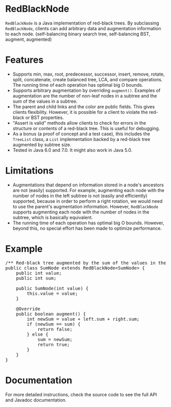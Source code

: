 # RedBlackNode
`RedBlackNode` is a Java implementation of red-black trees.  By subclassing
`RedBlackNode`, clients can add arbitrary data and augmentation information to
each node.  (self-balancing binary search tree, self-balancing BST, augment,
augmented)

# Features
* Supports min, max, root, predecessor, successor, insert, remove, rotate,
  split, concatenate, create balanced tree, LCA, and compare operations.  The
  running time of each operation has optimal big O bounds.
* Supports arbitrary augmentation by overriding `augment()`.  Examples of
  augmentation are the number of non-leaf nodes in a subtree and the sum of the
  values in a subtree.
* The parent and child links and the color are public fields.  This gives
  clients flexibility.  However, it is possible for a client to violate the
  red-black or BST properties.
* "Assert is valid" methods allow clients to check for errors in the structure
  or contents of a red-black tree.  This is useful for debugging.
* As a bonus (a proof of concept and a test case), this includes the `TreeList`
  class, a `List` implementation backed by a red-black tree augmented by subtree
  size.
* Tested in Java 6.0 and 7.0.  It might also work in Java 5.0.

# Limitations
* Augmentations that depend on information stored in a node's ancestors are not
  (easily) supported.  For example, augmenting each node with the number of
  nodes in the left subtree is not (easily and efficiently) supported, because
  in order to perform a right rotation, we would need to use the parent's
  augmentation information.  However, `RedBlackNode` supports augmenting each
  node with the number of nodes in the subtree, which is basically equivalent.
* The running time of each operation has optimal big O bounds.  However, beyond
  this, no special effort has been made to optimize performance.

# Example
<pre lang="java">
/** Red-black tree augmented by the sum of the values in the subtree. */
public class SumNode extends RedBlackNode&lt;SumNode&gt; {
    public int value;
    public int sum;

    public SumNode(int value) {
        this.value = value;
    }

    @Override
    public boolean augment() {
        int newSum = value + left.sum + right.sum;
        if (newSum == sum) {
            return false;
        } else {
            sum = newSum;
            return true;
        }
    }
}
</pre>

# Documentation
For more detailed instructions, check the source code to see the full API and
Javadoc documentation.
